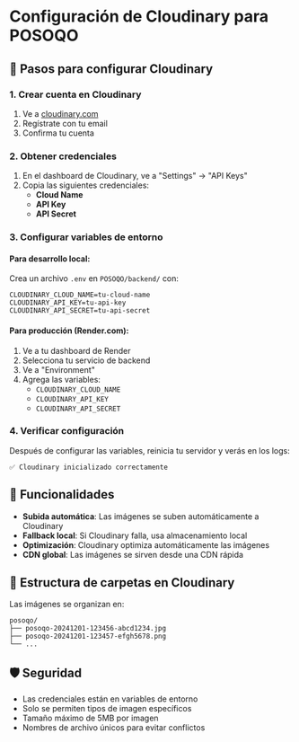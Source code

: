 # Configuración de Cloudinary para POSOQO

## 🚀 Pasos para configurar Cloudinary

### 1. Crear cuenta en Cloudinary
1. Ve a [cloudinary.com](https://cloudinary.com)
2. Regístrate con tu email
3. Confirma tu cuenta

### 2. Obtener credenciales
1. En el dashboard de Cloudinary, ve a "Settings" → "API Keys"
2. Copia las siguientes credenciales:
   - **Cloud Name**
   - **API Key** 
   - **API Secret**

### 3. Configurar variables de entorno

#### Para desarrollo local:
Crea un archivo `.env` en `POSOQO/backend/` con:

```env
CLOUDINARY_CLOUD_NAME=tu-cloud-name
CLOUDINARY_API_KEY=tu-api-key
CLOUDINARY_API_SECRET=tu-api-secret
```

#### Para producción (Render.com):
1. Ve a tu dashboard de Render
2. Selecciona tu servicio de backend
3. Ve a "Environment"
4. Agrega las variables:
   - `CLOUDINARY_CLOUD_NAME`
   - `CLOUDINARY_API_KEY`
   - `CLOUDINARY_API_SECRET`

### 4. Verificar configuración
Después de configurar las variables, reinicia tu servidor y verás en los logs:
```
✅ Cloudinary inicializado correctamente
```

## 🔧 Funcionalidades

- **Subida automática**: Las imágenes se suben automáticamente a Cloudinary
- **Fallback local**: Si Cloudinary falla, usa almacenamiento local
- **Optimización**: Cloudinary optimiza automáticamente las imágenes
- **CDN global**: Las imágenes se sirven desde una CDN rápida

## 📁 Estructura de carpetas en Cloudinary
Las imágenes se organizan en:
```
posoqo/
├── posoqo-20241201-123456-abcd1234.jpg
├── posoqo-20241201-123457-efgh5678.png
└── ...
```

## 🛡️ Seguridad
- Las credenciales están en variables de entorno
- Solo se permiten tipos de imagen específicos
- Tamaño máximo de 5MB por imagen
- Nombres de archivo únicos para evitar conflictos
